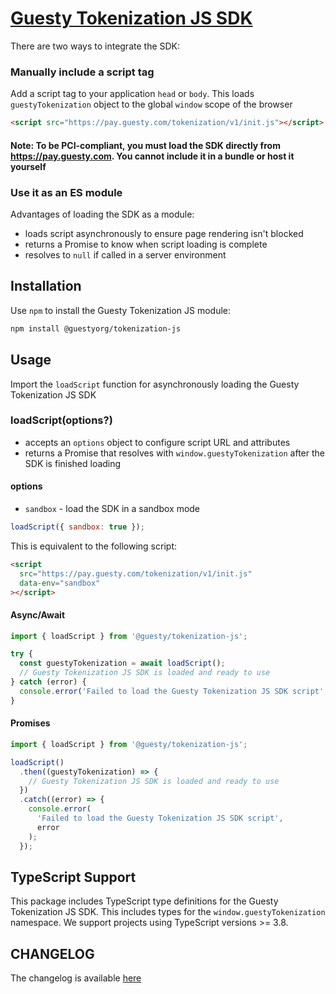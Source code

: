 # [Guesty Tokenization JS SDK](https://github.com/guestyorg/tokenization-js/wiki)

There are two ways to integrate the SDK:

### Manually include a script tag

Add a script tag to your application `head` or `body`.
This loads `guestyTokenization` object to the global `window` scope of the browser

```html
<script src="https://pay.guesty.com/tokenization/v1/init.js"></script>
```

#### Note: To be PCI-compliant, you must load the SDK directly from https://pay.guesty.com. You cannot include it in a bundle or host it yourself

### Use it as an ES module

Advantages of loading the SDK as a module:

- loads script asynchronously to ensure page rendering isn't blocked
- returns a Promise to know when script loading is complete
- resolves to `null` if called in a server environment

## Installation

Use `npm` to install the Guesty Tokenization JS module:

```sh
npm install @guestyorg/tokenization-js
```

## Usage

Import the `loadScript` function for asynchronously loading the Guesty Tokenization JS SDK

### loadScript(options?)

- accepts an `options` object to configure script URL and attributes
- returns a Promise that resolves with `window.guestyTokenization` after the SDK is finished loading

#### options

- `sandbox` - load the SDK in a sandbox mode

```js
loadScript({ sandbox: true });
```

This is equivalent to the following script:

```html
<script
  src="https://pay.guesty.com/tokenization/v1/init.js"
  data-env="sandbox"
></script>
```

#### Async/Await

```js
import { loadScript } from '@guesty/tokenization-js';

try {
  const guestyTokenization = await loadScript();
  // Guesty Tokenization JS SDK is loaded and ready to use
} catch (error) {
  console.error('Failed to load the Guesty Tokenization JS SDK script', error);
}
```

#### Promises

```js
import { loadScript } from '@guesty/tokenization-js';

loadScript()
  .then((guestyTokenization) => {
    // Guesty Tokenization JS SDK is loaded and ready to use
  })
  .catch((error) => {
    console.error(
      'Failed to load the Guesty Tokenization JS SDK script',
      error
    );
  });
```

## TypeScript Support

This package includes TypeScript type definitions for the Guesty Tokenization JS SDK. This includes types for the `window.guestyTokenization` namespace. We support projects using TypeScript versions >= 3.8.

## CHANGELOG

The changelog is available [here](https://github.com/guestyorg/tokenization-js/blob/master/CHANGELOG.md)
